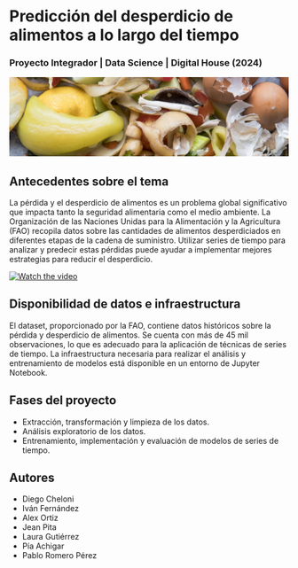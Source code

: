 # Predicción del desperdicio de alimentos a lo largo del tiempo

### Proyecto Integrador | Data Science | Digital House (2024)

![desperdicio](/img/desperdicio.jpg)

## Antecedentes sobre el tema

La pérdida y el desperdicio de alimentos es un problema global significativo que impacta tanto la seguridad alimentaria como el medio ambiente. La Organización de las Naciones Unidas para la Alimentación y la Agricultura (FAO) recopila datos sobre las cantidades de alimentos desperdiciados en diferentes etapas de la cadena de suministro. Utilizar series de tiempo para analizar y predecir estas pérdidas puede ayudar a implementar mejores estrategias para reducir el desperdicio. 

[![Watch the video](https://img.youtube.com/vi/jsE4HS4-cvY&ab_channel=Alexdoa/maxresdefault.jpg)](https://www.youtube.com/watch?v=jsE4HS4-cvY&ab_channel=Alexdoa)

## Disponibilidad de datos e infraestructura

El dataset, proporcionado por la FAO, contiene datos históricos sobre la pérdida y desperdicio de alimentos. Se cuenta con más de 45 mil observaciones, lo que es adecuado para la aplicación de técnicas de series de tiempo. La infraestructura necesaria para realizar el análisis y entrenamiento de modelos está disponible en un entorno de Jupyter Notebook.

## Fases del proyecto
- Extracción, transformación y limpieza de los datos.
- Análisis exploratorio de los datos.
- Entrenamiento, implementación y evaluación de modelos de series de tiempo.

## Autores
- Diego Cheloni
- Iván Fernández
- Alex Ortiz
- Jean Pita
- Laura Gutiérrez
- Pía Achigar
- Pablo Romero Pérez


